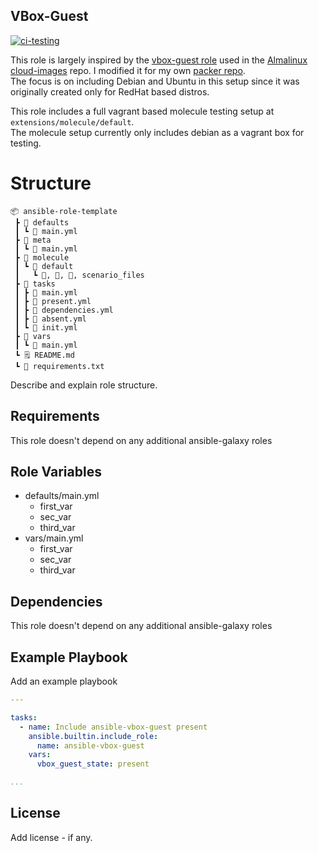 ## VBox-Guest

[![ci-testing](https://github.com/philnewm/ansible-vbox-guest/actions/workflows/molecule-ci.yml/badge.svg)](https://github.com/philnewm/ansible-vbox-guest/actions/workflows/molecule-ci.yml)

This role is largely inspired by the [vbox-guest role](https://github.com/ezamriy/ansible-role-vbox_guest) used in the [Almalinux cloud-images](https://github.com/AlmaLinux/cloud-images/) repo.
I modified it for my own [packer repo](https://github.com/philnewm/packer-templates).<br>
The focus is on including Debian and Ubuntu in this setup since it was originally created only for RedHat based distros.



This role includes a full vagrant based molecule testing setup at `extensions/molecule/default`.<br>
The molecule setup currently only includes debian as a vagrant box for testing.

# Structure

```
📦 ansible-role-template
 ┣ 📂 defaults
 ┃ ┗ 📜 main.yml
 ┣ 📂 meta
 ┃ ┗ 📜 main.yml
 ┣ 📂 molecule
 ┃ ┗ 📂 default
 ┃   ┗ 📜, 📜, 📜, scenario_files
 ┣ 📂 tasks
 ┃ ┣ 📜 main.yml
 ┃ ┣ 📜 present.yml
 ┃ ┣ 📜 dependencies.yml
 ┃ ┣ 📜 absent.yml
 ┃ ┗ 📜 init.yml
 ┣ 📂 vars
 ┃ ┗ 📜 main.yml
 ┗ 🗒️ README.md
 ┗ 📓 requirements.txt

```

Describe and explain role structure. 

## Requirements

This role doesn't depend on any additional ansible-galaxy roles

## Role Variables

* defaults/main.yml
  * first_var
  * sec_var
  * third_var
* vars/main.yml
  * first_var
  * sec_var
  * third_var


## Dependencies

This role doesn't depend on any additional ansible-galaxy roles

## Example Playbook

Add an example playbook
```yaml
---

tasks:
  - name: Include ansible-vbox-guest present
    ansible.builtin.include_role:
      name: ansible-vbox-guest
    vars:
      vbox_guest_state: present

...
```
## License

Add license - if any.
